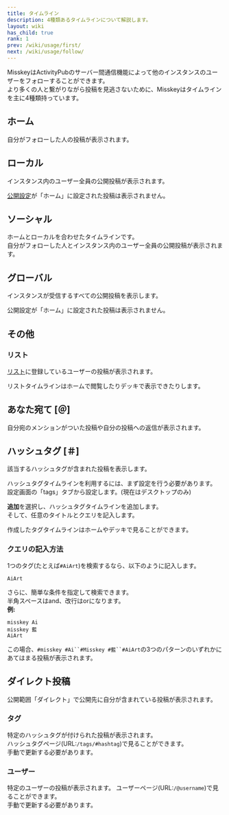 ```yaml
---
title: タイムライン
description: 4種類あるタイムラインについて解説します。
layout: wiki
has_child: true
rank: 1
prev: /wiki/usage/first/
next: /wiki/usage/follow/
---
```

MisskeyはActivityPubのサーバー間通信機能によって他のインスタンスのユーザーをフォローすることができます。  
より多くの人と繋がりながら投稿を見逃さないために、Misskeyはタイムラインを主に4種類持っています。

## ホーム
自分がフォローした人の投稿が表示されます。

## ローカル
インスタンス内のユーザー全員の公開投稿が表示されます。

[公開設定](../post/#公開範囲を設定する)が「ホーム」に設定された投稿は表示されません。

## ソーシャル
ホームとローカルを合わせたタイムラインです。  
自分がフォローした人とインスタンス内のユーザー全員の公開投稿が表示されます。

## グローバル
インスタンスが受信するすべての公開投稿を表示します。

公開設定が「ホーム」に設定された投稿は表示されません。

## その他
### リスト
[リスト](../list/)に登録しているユーザーの投稿が表示されます。

リストタイムラインはホームで閲覧したりデッキで表示できたりします。

## あなた宛て [＠]
自分宛のメンションがついた投稿や自分の投稿への返信が表示されます。

## ハッシュタグ [＃]
該当するハッシュタグが含まれた投稿を表示します。

ハッシュタグタイムラインを利用するには、まず設定を行う必要があります。  
設定画面の「tags」タブから設定します。(現在はデスクトップのみ)

**追加**を選択し、ハッシュタグタイムラインを追加します。  
そして、任意のタイトルとクエリを記入します。

作成したタグタイムラインはホームやデッキで見ることができます。

### クエリの記入方法
1つのタグ(たとえば`#AiArt`)を検索するなら、以下のように記入します。

```
AiArt
```

さらに、簡単な条件を指定して検索できます。  
半角スペースはand、改行はorになります。  
**例:**

```
misskey Ai
misskey 藍
AiArt
```

この場合、`#misskey #Ai``#Misskey #藍``#AiArt`の3つのパターンのいずれかにあてはまる投稿が表示されます。

## ダイレクト投稿
公開範囲「ダイレクト」で公開先に自分が含まれている投稿が表示されます。

### タグ
特定のハッシュタグが付けられた投稿が表示されます。  
ハッシュタグページ(URL:`/tags/#hashtag`)で見ることができます。  
手動で更新する必要があります。

### ユーザー
特定のユーザーの投稿が表示されます。
ユーザーページ(URL:`/@username`)で見ることができます。  
手動で更新する必要があります。